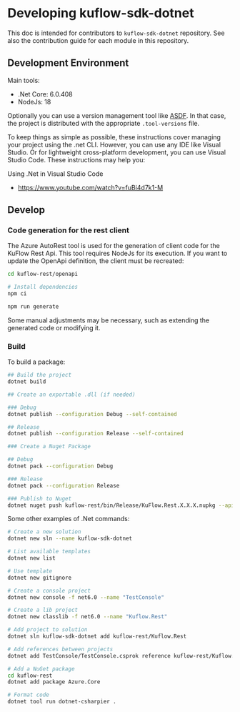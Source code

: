 # Developing kuflow-sdk-dotnet

This doc is intended for contributors to `kuflow-sdk-dotnet` repository. See also the contribution guide for each module in this repository.

## Development Environment

Main tools:

- .Net Core: 6.0.408
- NodeJs: 18

Optionally you can use a version management tool like [ASDF](https://github.com/asdf-vm/asdf). In that case, the project is distributed with the appropriate `.tool-versions` file.

To keep things as simple as possible, these instructions cover managing your project using the .net CLI. However, you can use any IDE like Visual Studio. Or for lightweight cross-platform development, you can use Visual Studio Code. These instructions may help you:

Using .Net in Visual Studio Code

- https://www.youtube.com/watch?v=fuBi4d7k1-M

## Develop

### Code generation for the rest client

The Azure AutoRest tool is used for the generation of client code for the KuFlow Rest Api. This tool requires NodeJs for its execution. If you want to update the OpenApi definition, the client must be recreated:

```bash
cd kuflow-rest/openapi

# Install dependencies
npm ci

npm run generate
```

Some manual adjustments may be necessary, such as extending the generated code or modifying it.

### Build

To build a package:

```bash
## Build the project
dotnet build

## Create an exportable .dll (if needed)

### Debug
dotnet publish --configuration Debug --self-contained

## Release
dotnet publish --configuration Release --self-contained

### Create a Nuget Package

## Debug
dotnet pack --configuration Debug

### Release
dotnet pack --configuration Release

### Publish to Nuget
dotnet nuget push kuflow-rest/bin/Release/KuFlow.Rest.X.X.X.nupkg --api-key YOUR_API_KEY --source https://api.nuget.org/v3/index.jso

```

Some other examples of .Net commands:

```bash
# Create a new solution
dotnet new sln --name kuflow-sdk-dotnet

# List available templates
dotnet new list

# Use template
dotnet new gitignore

# Create a console project
dotnet new console -f net6.0 --name "TestConsole"

# Create a lib project
dotnet new classlib -f net6.0 --name "Kuflow.Rest"

# Add project to solution
dotnet sln kuflow-sdk-dotnet add kuflow-rest/Kuflow.Rest

# Add references between projects
dotnet add TestConsole/TestConsole.csprok reference kuflow-rest/Kuflow.Rest.csproj

# Add a NuGet package
cd kuflow-rest
dotnet add package Azure.Core

# Format code
dotnet tool run dotnet-csharpier .
```
